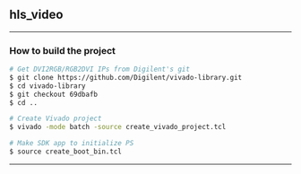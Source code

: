 ## hls_video


***
### How to build the project

```bash
# Get DVI2RGB/RGB2DVI IPs from Digilent's git
$ git clone https://github.com/Digilent/vivado-library.git
$ cd vivado-library
$ git checkout 69dbafb
$ cd ..

# Create Vivado project
$ vivado -mode batch -source create_vivado_project.tcl

# Make SDK app to initialize PS
$ source create_boot_bin.tcl
```


***
### 

